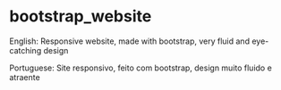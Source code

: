 # bootstrap_website

English: Responsive website, made with bootstrap, very fluid and eye-catching design

Portuguese: Site responsivo, feito com bootstrap, design muito fluido e atraente
